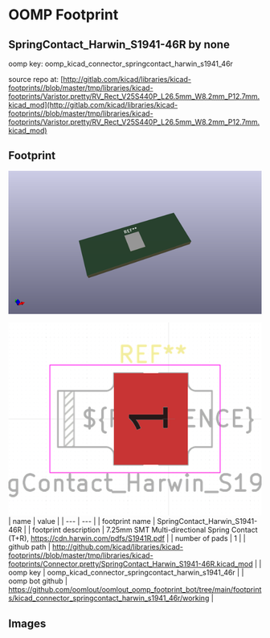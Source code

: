 # OOMP Footprint  
## SpringContact_Harwin_S1941-46R  by none  
  
oomp key: oomp_kicad_connector_springcontact_harwin_s1941_46r  
  
source repo at: [http://gitlab.com/kicad/libraries/kicad-footprints//blob/master/tmp/libraries/kicad-footprints/Varistor.pretty/RV_Rect_V25S440P_L26.5mm_W8.2mm_P12.7mm.kicad_mod](http://gitlab.com/kicad/libraries/kicad-footprints//blob/master/tmp/libraries/kicad-footprints/Varistor.pretty/RV_Rect_V25S440P_L26.5mm_W8.2mm_P12.7mm.kicad_mod)  
## Footprint  
  
[![working_kicad_pcb_3d.png](working_kicad_pcb_3d_600.png)](working_kicad_pcb_3d.png)  
  
[![working.png](working_600.png)](working.png)  
| name | value | 
| --- | --- | 
| footprint name | SpringContact_Harwin_S1941-46R | 
| footprint description | 7.25mm SMT Multi-directional Spring Contact (T+R), https://cdn.harwin.com/pdfs/S1941R.pdf | 
| number of pads | 1 | 
| github path | http://github.com/kicad/libraries/kicad-footprints//blob/master/tmp/libraries/kicad-footprints/Connector.pretty/SpringContact_Harwin_S1941-46R.kicad_mod | 
| oomp key | oomp_kicad_connector_springcontact_harwin_s1941_46r | 
| oomp bot github | https://github.com/oomlout/oomlout_oomp_footprint_bot/tree/main/footprints/kicad_connector_springcontact_harwin_s1941_46r/working | 
## Images  
